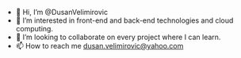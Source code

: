 - 👋 Hi, I’m @DusanVelimirovic
- 👀 I’m interested in front-end and back-end technologies and cloud computing.
- 💞️ I’m looking to collaborate on every project where I can learn.
- 📫 How to reach me dusan.velimirovic@yahoo.com

<!---
DusanVelimirovic/DusanVelimirovic is a ✨ special ✨ repository because its `README.md` (this file) appears on your GitHub profile.
You can click the Preview link to take a look at your changes.
--->

